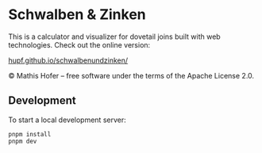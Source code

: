 # Schwalben & Zinken

This is a calculator and visualizer for dovetail joins built with web technologies. Check out the online version:

[hupf.github.io/schwalbenundzinken/](https://hupf.github.io/schwalbenundzinken/)

© Mathis Hofer – free software under the terms of the Apache License 2.0.

## Development

To start a local development server:

```
pnpm install
pnpm dev
```